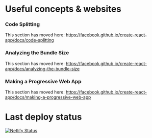 # Useful concepts & websites

### Code Splitting

This section has moved here: https://facebook.github.io/create-react-app/docs/code-splitting

### Analyzing the Bundle Size

This section has moved here: https://facebook.github.io/create-react-app/docs/analyzing-the-bundle-size

### Making a Progressive Web App

This section has moved here: https://facebook.github.io/create-react-app/docs/making-a-progressive-web-app

# Last deploy status

[![Netlify Status](https://api.netlify.com/api/v1/badges/37463f5a-e4bb-4c3c-a561-d7b678662ee5/deploy-status)](https://app.netlify.com/sites/emoji-favicon-generator/deploys)
